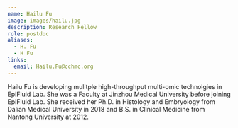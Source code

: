 ```yaml
---
name: Hailu Fu
image: images/hailu.jpg
description: Research Fellow
role: postdoc
aliases:
  - H. Fu
  - H Fu
links:
  email: Hailu.Fu@cchmc.org
---
```

 Hailu Fu is developing mulitple high-throughput multi-omic technolgies in EpiFluid Lab. She was a Faculty at Jinzhou Medical University before joining EpiFluid Lab. She received her Ph.D. in Histology and Embryology from Dalian Medical University in 2018 and B.S. in Clinical Medicine from Nantong University at 2012. 
